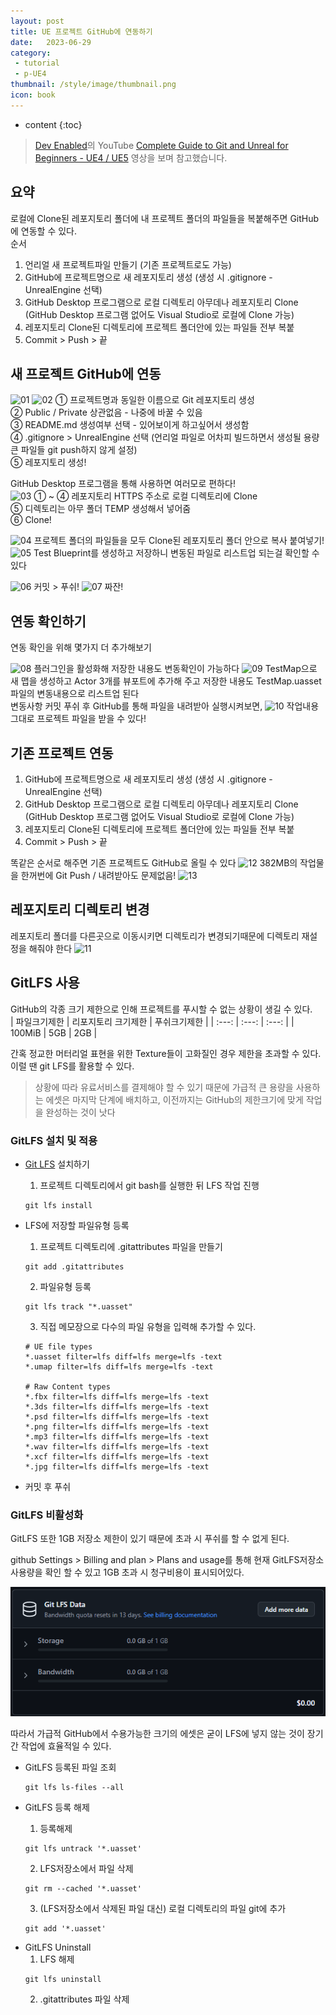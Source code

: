 ```yaml
---
layout: post
title: UE 프로젝트 GitHub에 연동하기
date:   2023-06-29
category: 
 - tutorial
 - p-UE4
thumbnail: /style/image/thumbnail.png
icon: book
---
```


* content
{:toc}

> [Dev Enabled](https://www.youtube.com/@DevEnabled)의 YouTube [Complete Guide to Git and Unreal for Beginners - UE4 / UE5](https://www.youtube.com/watch?v=5J0CczTshKY) 영상을 보며 참고했습니다.  


## 요약
로컬에 Clone된 레포지토리 폴더에 내 프로젝트 폴더의 파일들을 복붙해주면 GitHub에 연동할 수 있다.  
순서
1. 언리얼 새 프로젝트파일 만들기 (기존 프로젝트로도 가능)
2. GitHub에 프로젝트명으로 새 레포지토리 생성 (생성 시 .gitignore - UnrealEngine 선택)
3. GitHub Desktop 프로그램으로 로컬 디렉토리 아무데나 레포지토리 Clone (GitHub Desktop 프로그램 없어도 Visual Studio로 로컬에 Clone 가능)
4. 레포지토리 Clone된 디렉토리에 프로젝트 폴더안에 있는 파일들 전부 복붙
5. Commit > Push > 끝  

  
## 새 프로젝트 GitHub에 연동

![01](https://github.com/ssonsonya/UE4BasicCombat/assets/116151781/d458be4b-10e0-4614-9172-ccb134850e9a)
![02](https://github.com/ssonsonya/UE4BasicCombat/assets/116151781/e631f406-b0bc-4f91-a517-b7e76753ffce)
① 프로젝트명과 동일한 이름으로 Git 레포지토리 생성  
② Public / Private 상관없음 - 나중에 바꿀 수 있음  
③ README.md 생성여부 선택 - 있어보이게 하고싶어서 생성함  
④ .gitignore > UnrealEngine 선택 (언리얼 파일로 어차피 빌드하면서 생성될 용량 큰 파일들 git push하지 않게 설정)  
⑤ 레포지토리 생성!  


GitHub Desktop 프로그램을 통해 사용하면 여러모로 편하다!  
![03](https://github.com/ssonsonya/UE4BasicCombat/assets/116151781/d19ffdaf-daac-4d90-a8eb-742c9daf6f12)
① ~ ④ 레포지토리 HTTPS 주소로 로컬 디렉토리에 Clone  
⑤ 디렉토리는 아무 폴더 TEMP 생성해서 넣어줌  
⑥ Clone!  


![04](https://github.com/ssonsonya/UE4BasicCombat/assets/116151781/bfcd46ed-77f5-4ee0-acdb-c67f390d714f)
프로젝트 폴더의 파일들을 모두 Clone된 레포지토리 폴더 안으로 복사 붙여넣기!
![05](https://github.com/ssonsonya/UE4BasicCombat/assets/116151781/7611c819-a2ff-43ec-8828-eabe93b59338)
Test Blueprint를 생성하고 저장하니 변동된 파일로 리스트업 되는걸 확인할 수 있다  


![06](https://github.com/ssonsonya/UE4BasicCombat/assets/116151781/287dfd54-84e7-474e-b2ff-c591b30095f2)
커밋 > 푸쉬!
![07](https://github.com/ssonsonya/UE4BasicCombat/assets/116151781/3b866c76-cb91-424b-8a39-3ec1fdc90f4f)
짜잔!  

  
## 연동 확인하기
연동 확인을 위해 몇가지 더 추가해보기

![08](https://github.com/ssonsonya/UE4BasicCombat/assets/116151781/2f0a6667-b462-4d6f-aff1-0518d69db547)
플러그인을 활성화해 저장한 내용도 변동확인이 가능하다
![09](https://github.com/ssonsonya/UE4BasicCombat/assets/116151781/a35b8d67-d5a9-424b-a8cb-4fa0fbec1389)
TestMap으로 새 맵을 생성하고 Actor 3개를 뷰포트에 추가해 주고 저장한 내용도 TestMap.uasset 파일의 변동내용으로 리스트업 된다  
변동사항 커밋 푸쉬 후 GitHub를 통해 파일을 내려받아 실행시켜보면,
![10](https://github.com/ssonsonya/UE4BasicCombat/assets/116151781/f8c7f4ed-49e8-4daf-a8b8-324f2b4cd5a9)
작업내용 그대로 프로젝트 파일을 받을 수 있다!  

  
## 기존 프로젝트 연동

1. GitHub에 프로젝트명으로 새 레포지토리 생성 (생성 시 .gitignore - UnrealEngine 선택)
2. GitHub Desktop 프로그램으로 로컬 디렉토리 아무데나 레포지토리 Clone (GitHub Desktop 프로그램 없어도 Visual Studio로 로컬에 Clone 가능)
3. 레포지토리 Clone된 디렉토리에 프로젝트 폴더안에 있는 파일들 전부 복붙
4. Commit > Push > 끝  

똑같은 순서로 해주면 기존 프로젝트도 GitHub로 올릴 수 있다
![12](https://github.com/ssonsonya/UE4BasicCombat/assets/116151781/eed811df-58eb-45cc-96f8-cadedf2bb064)
382MB의 작업물을 한꺼번에 Git Push / 내려받아도 문제없음!
![13](https://github.com/ssonsonya/UE4BasicCombat/assets/116151781/044a9b2d-7a29-40b9-a0b2-79a44f4bb91e)

  
## 레포지토리 디렉토리 변경
레포지토리 폴더를 다른곳으로 이동시키면 디렉토리가 변경되기때문에 디렉토리 재설정을 해줘야 한다
![11](https://github.com/ssonsonya/UE4BasicCombat/assets/116151781/a2043367-3b0f-415a-b91e-f312eb2bd54f)

## GitLFS 사용  

GitHub의 각종 크기 제한으로 인해 프로젝트를 푸시할 수 없는 상황이 생길 수 있다.  
| 파일크기제한 | 리포지토리 크기제한 | 푸쉬크기제한 |
| :---: | :---: | :---: |
| 100MiB | 5GB | 2GB |

간혹 정교한 머터리얼 표현을 위한 Texture들이 고화질인 경우 제한을 초과할 수 있다.  
이럴 땐 git LFS를 활용할 수 있다.  

> 상황에 따라 유료서비스를 결제해야 할 수 있기 때문에 가급적 큰 용량을 사용하는 에셋은 마지막 단계에 배치하고, 이전까지는 GitHub의 제한크기에 맞게 작업을 완성하는 것이 낫다  

### GitLFS 설치 및 적용

+ [Git LFS](https://git-lfs.com/) 설치하기
    1. 프로젝트 디렉토리에서 git bash를 실행한 뒤 LFS 작업 진행

    ```
    git lfs install
    ```
+ LFS에 저장할 파일유형 등록  

    1. 프로젝트 디렉토리에 .gitattributes 파일을 만들기
    ```
    git add .gitattributes
    ``` 
    2. 파일유형 등록
    ```
    git lfs track "*.uasset"
    ```
    3. 직접 메모장으로 다수의 파일 유형을 입력해 추가할 수 있다.  
    ```    
    # UE file types
    *.uasset filter=lfs diff=lfs merge=lfs -text
    *.umap filter=lfs diff=lfs merge=lfs -text

    # Raw Content types
    *.fbx filter=lfs diff=lfs merge=lfs -text
    *.3ds filter=lfs diff=lfs merge=lfs -text
    *.psd filter=lfs diff=lfs merge=lfs -text
    *.png filter=lfs diff=lfs merge=lfs -text
    *.mp3 filter=lfs diff=lfs merge=lfs -text
    *.wav filter=lfs diff=lfs merge=lfs -text
    *.xcf filter=lfs diff=lfs merge=lfs -text
    *.jpg filter=lfs diff=lfs merge=lfs -text
    ```

+ 커밋 후 푸쉬

### GitLFS 비활성화

GitLFS 또한 1GB 저장소 제한이 있기 때문에 초과 시 푸쉬를 할 수 없게 된다.  

github Settings > Billing and plan > Plans and usage를 통해 현재 GitLFS저장소 사용량을 확인 할 수 있고 1GB 초과 시 청구비용이 표시되어있다.  

![alt text](image.png)

따라서 가급적 GitHub에서 수용가능한 크기의 에셋은 굳이 LFS에 넣지 않는 것이 장기간 작업에 효율적일 수 있다.  

+ GitLFS 등록된 파일 조회

    ```
    git lfs ls-files --all
    ```
+ GitLFS 등록 해제

    1. 등록해제
    ```
    git lfs untrack '*.uasset'
    ```
    2. LFS저장소에서 파일 삭제
    ```
    git rm --cached '*.uasset'
    ```
    3. (LFS저장소에서 삭제된 파일 대신) 로컬 디렉토리의 파일 git에 추가
    ```
    git add '*.uasset'
    ```
* GitLFS Uninstall
    1. LFS 해제
    ```
    git lfs uninstall
    ```
    2. .gitattributes 파일 삭제